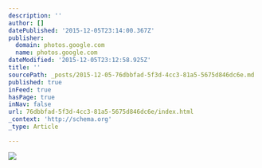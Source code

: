 ```yaml
---
description: ''
author: []
datePublished: '2015-12-05T23:14:00.367Z'
publisher:
  domain: photos.google.com
  name: photos.google.com
dateModified: '2015-12-05T23:12:58.925Z'
title: ''
sourcePath: _posts/2015-12-05-76dbbfad-5f3d-4cc3-81a5-5675d846dc6e.md
published: true
inFeed: true
hasPage: true
inNav: false
url: 76dbbfad-5f3d-4cc3-81a5-5675d846dc6e/index.html
_context: 'http://schema.org'
_type: Article

---
```

![](https://lh3.googleusercontent.com/XQStnmNTfQhP38aN9Vra9WZxcYpOi-uX6BCPMnCCC3EFp6nfwnox5kmg0FTT0TSNJKvqz7u4cFqFo65BnWuJIO2uhv4bgBuFFAJ7XE3dEOld4CPwe9LGPtX7cic-amfu_AJtNC9OanuoDZC6E_N27QkKJKaHA7sMT5dZavRd-_86VY5FmjLFWAYp3kmts4mPO8HL58LzMOkqo2tOpwbqSp7JvYc8gM2koejnq-xw3wnXofXyGGFT9GK9VjtReTuoj6loJB3TP7ksssfIOqaplP5rYAWb9xxFY_zCDoIJ2RwddcJ330nj0_iWuMzfVvBIyOYmWr3xrG48nmfUxsXypIXtp8fy8VyETleAph3cfdIBrJ-JgfKT7zeQc1LcWqsYEH6Q0Rb1AxV8vP65c38BETUlbUnU6RZTX9805_FE8wzG1RtB2lplOCpDu9XobLST8Pdvzl1UXKJ0ilZUkyBg2NeqHu7RJNmCe6ValVuOgSjjIDgrc9YqRg3ZPxWKY6E1TqOIB2o69s7JXz8TbNs-CpOtEkt_j-hHpoJu0FyyCcXq=w1324-h993-no)